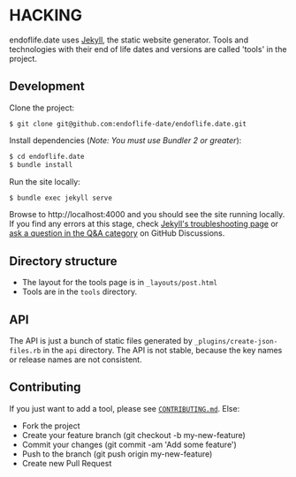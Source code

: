 # HACKING

endoflife.date uses [Jekyll](https://jekyllrb.com/), the static website generator. Tools and technologies with their end of life dates and versions are called 'tools' in the project.

## Development

Clone the project:

```
$ git clone git@github.com:endoflife-date/endoflife.date.git
```

Install dependencies (_Note: You must use Bundler 2 or greater_):

```bash
$ cd endoflife.date
$ bundle install
```

Run the site locally:

```bash
$ bundle exec jekyll serve
```

Browse to http://localhost:4000 and you should see the site running locally. If you find any errors at this stage, check [Jekyll's troubleshooting page](https://jekyllrb.com/docs/troubleshooting/#configuration-problems) or [ask a question in the Q&A category](https://github.com/endoflife-date/endoflife.date/discussions/new/) on GitHub Discussions.

## Directory structure

- The layout for the tools page is in `_layouts/post.html`
- Tools are in the `tools` directory.

## API

The API is just a bunch of static files generated by `_plugins/create-json-files.rb` in the `api` directory. The API is not stable, because the key names or release names are not consistent.

## Contributing

If you just want to add a tool, please see [`CONTRIBUTING.md`](https://github.com/endoflife-date/endoflife.date/blob/master/CONTRIBUTING.md). Else:

- Fork the project
- Create your feature branch (git checkout -b my-new-feature)
- Commit your changes (git commit -am 'Add some feature')
- Push to the branch (git push origin my-new-feature)
- Create new Pull Request
